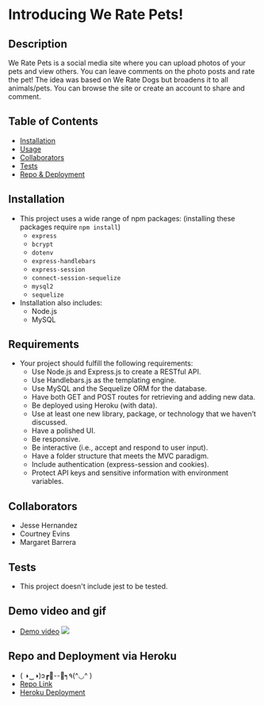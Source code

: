 # Introducing We Rate Pets!

## Description
We Rate Pets is a social media site where you can upload photos of your pets and view others. You can leave comments on the photo posts and rate the pet! The idea was based on We Rate Dogs but broadens it to all animals/pets. You can browse the site or create an account to share and comment.


## Table of Contents
* [Installation](#installation)
* [Usage](#usage)
* [Collaborators](#collaborators)
* [Tests](#tests)
* [Repo & Deployment](#Repo-and-Deployment-via-Heroku)

## Installation
* This project uses a wide range of npm packages: (installing these packages require `npm install`)
    - ` express `
    - ` bcrypt `
    - ` dotenv `
    - ` express-handlebars `
    - ` express-session `
    - ` connect-session-sequelize `
    - ` mysql2 `
    - ` sequelize `
* Installation also includes: 
    - Node.js
    - MySQL


## Requirements
* Your project should fulfill the following requirements:
    - Use Node.js and Express.js to create a RESTful API.
    - Use Handlebars.js as the templating engine.
    - Use MySQL and the Sequelize ORM for the database.
    - Have both GET and POST routes for retrieving and adding new data.
    - Be deployed using Heroku (with data).
    - Use at least one new library, package, or technology that we haven’t discussed.
    - Have a polished UI.
    - Be responsive.
    - Be interactive (i.e., accept and respond to user input).
    - Have a folder structure that meets the MVC paradigm.
    - Include authentication (express-session and cookies).
    - Protect API keys and sensitive information with environment variables.

## Collaborators
* Jesse Hernandez
* Courtney Evins
* Margaret Barrera

## Tests
 - This project doesn't include jest to be tested.
 
 ## Demo video and gif
 * [Demo video]()
![](/screenshotdemo.gif)

## Repo and Deployment via Heroku
* ( ◑‿◑)ɔ┏🍟--🍔┑٩(^◡^ )
* [Repo Link](https://github.com/jessebubble/we-rate-pets)
* [Heroku Deployment](https://infinite-sea-93313.herokuapp.com/)
